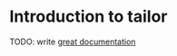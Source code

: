 # Introduction to tailor

TODO: write [great documentation](http://jacobian.org/writing/what-to-write/)
